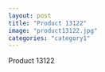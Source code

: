 ```yaml
---
layout: post
title: "Product 13122"
image: "product13122.jpg"
categories: "category1"
---
```

Product 13122
